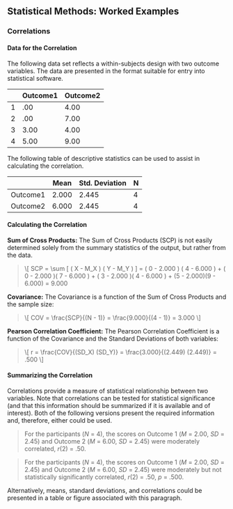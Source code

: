 ## Statistical Methods: Worked Examples

### Correlations

#### Data for the Correlation

The following data set reflects a within-subjects design with two outcome variables. The data are presented in the format suitable for entry into statistical software.

|     | Outcome1 | Outcome2 |
|-----|----------|----------|
| 1   | .00      | 4.00     |
| 2   | .00      | 7.00     |
| 3   | 3.00     | 4.00     |
| 4   | 5.00     | 9.00     |

The following table of descriptive statistics can be used to assist in calculating the correlation.

|          | Mean  | Std. Deviation | N   |
|----------|-------|----------------|-----|
| Outcome1 | 2.000 | 2.445          | 4   |
| Outcome2 | 6.000 | 2.445          | 4   |

#### Calculating the Correlation

**Sum of Cross Products:** The Sum of Cross Products (SCP) is not easily determined solely from the summary statistics of the output, but rather from the data.

> \\[ SCP = \sum [ ( X - M_X ) ( Y - M_Y ) ] = ( 0 - 2.000 ) ( 4 - 6.000 ) + ( 0 - 2.000 )( 7 - 6.000 ) + ( 3 - 2.000 )( 4 - 6.000 ) + (5 - 2.000)(9 - 6.000) = 9.000

**Covariance:** The Covariance is a function of the Sum of Cross Products and the sample size:

> \\[ COV = \frac{SCP}{(N - 1)} = \frac{9.000}{(4 - 1)} = 3.000 \\]

**Pearson Correlation Coefficient:** The Pearson Correlation Coefficient is a function of the Covariance and the Standard Deviations of both variables:

> \\[ r = \frac{COV}{(SD_X) (SD_Y)} = \frac{3.000}{(2.449) (2.449)} = .500 \\]

#### Summarizing the Correlation

Correlations provide a measure of statistical relationship between two variables. Note that correlations can be tested for statistical significance (and that this information should be summarized if it is available and of interest). Both of the following versions present the required information and, therefore, either could be used.

> For the participants (*N* = 4), the scores on Outcome 1 (*M* = 2.00, *SD* = 2.45) and Outcome 2 (*M* = 6.00, *SD* = 2.45) were moderately correlated, *r*(2) = .50.

> For the participants (*N* = 4), the scores on Outcome 1 (*M* = 2.00, *SD* = 2.45) and Outcome 2 (*M* = 6.00, *SD* = 2.45) were moderately but not statistically significantly correlated, *r*(2) = .50, *p* = .500.

Alternatively, means, standard deviations, and correlations could be presented in a table or figure associated with this paragraph.
